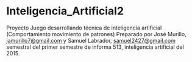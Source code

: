# Inteligencia_Artificial2
Proyecto Juego desarrollando técnica de inteligencia artificial (Comportamiento movimiento de patrones) Preparado por José Murillo, jamurillo7@gmail.com y Samuel Labrador, samuel2427@gmail.com semestral del primer semestre de informa 513, inteligencia artificial del 2015. 
